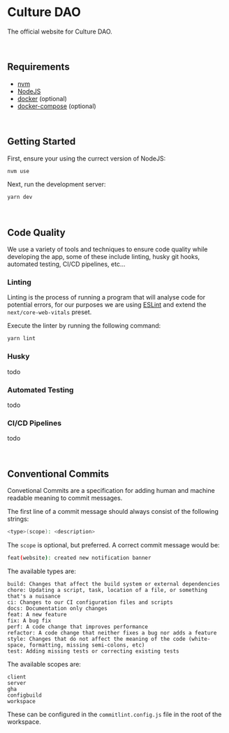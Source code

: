 # Culture DAO

The official website for Culture DAO.

<br />

## Requirements
 - [nvm](https://github.com/nvm-sh/nvm)
 - [NodeJS](https://nodejs.org/en)
 - [docker](https://www.docker.com/) (optional)
 - [docker-compose](https://docs.docker.com/compose/) (optional)

<br />

## Getting Started

First, ensure your using the currect version of NodeJS:

```bash
nvm use
```

Next, run the development server:

```bash
yarn dev
```

<br />

## Code Quality

We use a variety of tools and techniques to ensure code quality while developing the app, some of these include linting, husky git hooks, automated testing, CI/CD pipelines, etc...

### Linting

Linting is the process of running a program that will analyse code for potential errors, for our purposes we are using [ESLint](https://eslint.org/) and extend the `next/core-web-vitals` preset.

Execute the linter by running the following command:

```bash
yarn lint
```

### Husky

todo

### Automated Testing

todo

### CI/CD Pipelines

todo

<br />

## Conventional Commits

Convetional Commits are a specification for adding human and machine readable meaning to commit messages.

The first line of a commit message should always consist of the following strings:

```bash
<type>(scope): <description>
```

The `scope` is optional, but preferred. A correct commit message would be:

```bash
feat(website): created new notification banner
```

The available types are:

```
build: Changes that affect the build system or external dependencies
chore: Updating a script, task, location of a file, or something that's a nuisance
ci: Changes to our CI configuration files and scripts
docs: Documentation only changes
feat: A new feature
fix: A bug fix
perf: A code change that improves performance
refactor: A code change that neither fixes a bug nor adds a feature
style: Changes that do not affect the meaning of the code (white-space, formatting, missing semi-colons, etc)
test: Adding missing tests or correcting existing tests
```

The available scopes are:

```
client
server
gha
configbuild
workspace
```

These can be configured in the `commitlint.config.js` file in the root of the workspace.